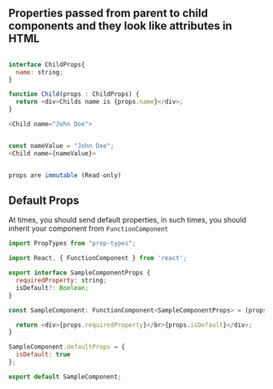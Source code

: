 ## Properties passed from parent to child components and they look like attributes in HTML

```javascript

interface ChildProps{
  name: string;
}

function Child(props : ChildProps) {
  return <div>Childs name is {props.name}</div>;
}

<Child name="John Doe">


const nameValue = "John Doe";
<Child name={nameValue}>


props are immutable (Read-only)

```

## Default Props

At times, you should send default properties, in such times, you should inherit your component from `FunctionComponent`

```js
import PropTypes from "prop-types";

import React, { FunctionComponent } from 'react';

export interface SampleComponentProps {
  requiredProperty: string;
  isDefault?: Boolean;
}

const SampleComponent: FunctionComponent<SampleComponentProps> = (props) => {

  return <div>{props.requiredProperty}</br>{props.isDefault}</div>;
}

SampleComponent.defaultProps = {
  isDefault: true
};

export default SampleComponent;
```
